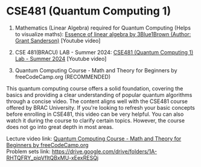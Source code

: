 # CSE481 (Quantum Computing 1)
1. Mathematics (Linear Algebra) required for Quantum Computing (Helps to visualize maths): [Essence of linear algebra by 3Blue1Brown (Author: Grant Sanderson)](https://www.youtube.com/playlist?list=PLZHQObOWTQDPD3MizzM2xVFitgF8hE_ab) [Youtube video]

2. CSE 481(BRACU) LAB - Summer 2024: [CSE481 (Quantum Computing 1) Lab - Summer 2024](https://www.youtube.com/playlist?list=PLvj5w6iNZqVjr40Xmk-JxrTc8eb4rFlhz) [Youtube video]

3. Quantum Computing Course - Math and Theory for Beginners by freeCodeCamp.org (RECOMMENDED)

This quantum computing course offers a solid foundation, covering the basics and providing a clear understanding of popular quantum algorithms through a concise video. The content aligns well with the CSE481 course offered by BRAC University. If you're looking to refresh your basic concepts before enrolling in CSE481, this video can be very helpful. You can also watch it during the course to clarify certain topics. However, the course does not go into great depth in most areas.

Lecture video link: [Quantum Computing Course - Math and Theory for Beginners by freeCodeCamp.org](https://www.youtube.com/watch?v=tsbCSkvHhMo&t=2877s) <br>
Problem sets link: https://drive.google.com/drive/folders/1A-RHTQFRY_pipVfItQBxMU-xEexRESQj
